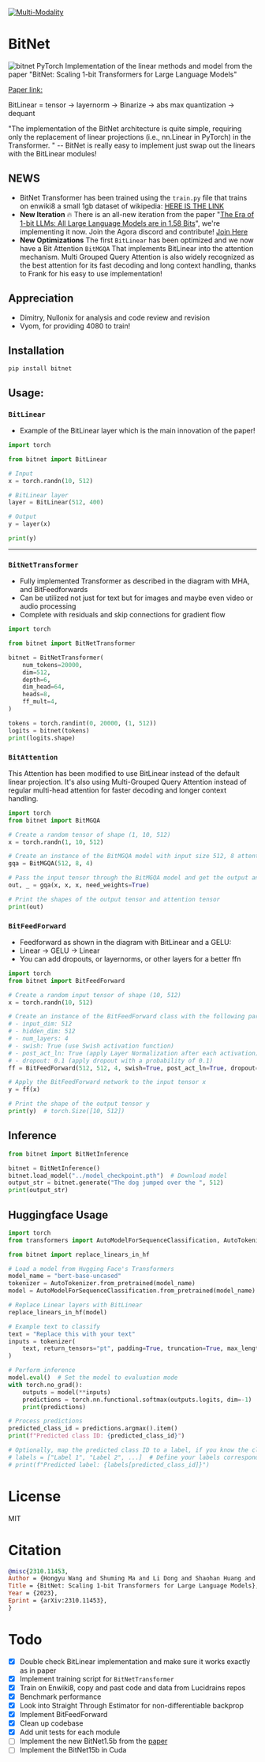 [![Multi-Modality](agorabanner.png)](https://discord.gg/qUtxnK2NMf)

# BitNet
![bitnet](/bitnet.png)
PyTorch Implementation of the linear methods and model from the paper "BitNet: Scaling 1-bit Transformers for Large Language Models"

[Paper link:](https://arxiv.org/pdf/2310.11453.pdf)

BitLinear = tensor -> layernorm -> Binarize -> abs max quantization -> dequant

"The implementation of the BitNet architecture is quite simple, requiring only the replacement of linear projections (i.e., nn.Linear in PyTorch) in the Transformer. " -- BitNet is really easy to implement just swap out the linears with the BitLinear modules! 

## **NEWS**
- BitNet Transformer has been trained using the `train.py` file that trains on enwiki8 a small 1gb dataset of wikipedia: [HERE IS THE LINK](https://drive.google.com/file/d/1gBuZRFBqMV3cVD902LXA_hmZl4e0dLyY/view)
- **New Iteration** 🔥 There is an all-new iteration from the paper "[The Era of 1-bit LLMs: All Large Language Models are in 1.58 Bits](https://arxiv.org/abs/2402.17764)", we're implementing it now. Join the Agora discord and contribute! [Join Here](https://discord.gg/hFzevCjG8c)
- **New Optimizations** The first `BitLinear` has been optimized and we now have a Bit Attention `BitMGQA` That implements BitLinear into the attention mechanism. Multi Grouped Query Attention is also widely recognized as the best attention for its fast decoding and long context handling, thanks to Frank for his easy to use implementation!

## Appreciation
- Dimitry, Nullonix for analysis and code review and revision
- Vyom, for providing 4080 to train!

## Installation
`pip install bitnet`

## Usage:

### `BitLinear`
- Example of the BitLinear layer which is the main innovation of the paper!
```python
import torch

from bitnet import BitLinear

# Input
x = torch.randn(10, 512)

# BitLinear layer
layer = BitLinear(512, 400)

# Output
y = layer(x)

print(y)
```
----

### `BitNetTransformer`
- Fully implemented Transformer as described in the diagram with MHA, and BitFeedforwards
- Can be utilized not just for text but for images and maybe even video or audio processing
- Complete with residuals and skip connections for gradient flow

```python
import torch

from bitnet import BitNetTransformer

bitnet = BitNetTransformer(
    num_tokens=20000,
    dim=512,
    depth=6,
    dim_head=64,
    heads=8,
    ff_mult=4,
)

tokens = torch.randint(0, 20000, (1, 512))
logits = bitnet(tokens)
print(logits.shape)
```


### `BitAttention`
This Attention has been modified to use BitLinear instead of the default linear projection. It's also using Multi-Grouped Query Attention instead of regular multi-head attention for faster decoding and longer context handling.

```python
import torch
from bitnet import BitMGQA

# Create a random tensor of shape (1, 10, 512)
x = torch.randn(1, 10, 512)

# Create an instance of the BitMGQA model with input size 512, 8 attention heads, and 4 layers
gqa = BitMGQA(512, 8, 4)

# Pass the input tensor through the BitMGQA model and get the output and attention weights
out, _ = gqa(x, x, x, need_weights=True)

# Print the shapes of the output tensor and attention tensor
print(out)
```

### `BitFeedForward`
- Feedforward as shown in the diagram with BitLinear and a GELU:
- Linear -> GELU -> Linear
- You can add dropouts, or layernorms, or other layers for a better ffn

```python
import torch
from bitnet import BitFeedForward

# Create a random input tensor of shape (10, 512)
x = torch.randn(10, 512)

# Create an instance of the BitFeedForward class with the following parameters:
# - input_dim: 512
# - hidden_dim: 512
# - num_layers: 4
# - swish: True (use Swish activation function)
# - post_act_ln: True (apply Layer Normalization after each activation)
# - dropout: 0.1 (apply dropout with a probability of 0.1)
ff = BitFeedForward(512, 512, 4, swish=True, post_act_ln=True, dropout=0.1)

# Apply the BitFeedForward network to the input tensor x
y = ff(x)

# Print the shape of the output tensor y
print(y)  # torch.Size([10, 512])
```

## Inference
```python
from bitnet import BitNetInference

bitnet = BitNetInference()
bitnet.load_model("../model_checkpoint.pth")  # Download model
output_str = bitnet.generate("The dog jumped over the ", 512)
print(output_str)
```

## Huggingface Usage
```python
import torch
from transformers import AutoModelForSequenceClassification, AutoTokenizer

from bitnet import replace_linears_in_hf

# Load a model from Hugging Face's Transformers
model_name = "bert-base-uncased"
tokenizer = AutoTokenizer.from_pretrained(model_name)
model = AutoModelForSequenceClassification.from_pretrained(model_name)

# Replace Linear layers with BitLinear
replace_linears_in_hf(model)

# Example text to classify
text = "Replace this with your text"
inputs = tokenizer(
    text, return_tensors="pt", padding=True, truncation=True, max_length=512
)

# Perform inference
model.eval()  # Set the model to evaluation mode
with torch.no_grad():
    outputs = model(**inputs)
    predictions = torch.nn.functional.softmax(outputs.logits, dim=-1)
    print(predictions)

# Process predictions
predicted_class_id = predictions.argmax().item()
print(f"Predicted class ID: {predicted_class_id}")

# Optionally, map the predicted class ID to a label, if you know the classification labels
# labels = ["Label 1", "Label 2", ...]  # Define your labels corresponding to the model's classes
# print(f"Predicted label: {labels[predicted_class_id]}")
```

# License
MIT

# Citation
```bibtex
@misc{2310.11453,
Author = {Hongyu Wang and Shuming Ma and Li Dong and Shaohan Huang and Huaijie Wang and Lingxiao Ma and Fan Yang and Ruiping Wang and Yi Wu and Furu Wei},
Title = {BitNet: Scaling 1-bit Transformers for Large Language Models},
Year = {2023},
Eprint = {arXiv:2310.11453},
}

```


# Todo
- [x] Double check BitLinear implementation and make sure it works exactly as in paper 
- [x] Implement training script for `BitNetTransformer`
- [x] Train on Enwiki8, copy and past code and data from Lucidrains repos
- [x] Benchmark performance
- [x] Look into Straight Through Estimator for non-differentiable backprop
- [x] Implement BitFeedForward
- [x] Clean up codebase 
- [x] Add unit tests for each module
- [ ] Implement the new BitNet1.5b from the [paper](https://arxiv.org/abs/2402.17764)
- [ ] Implement the BitNet15b in Cuda

